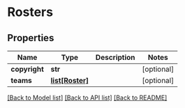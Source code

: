 # Rosters

## Properties
Name | Type | Description | Notes
------------ | ------------- | ------------- | -------------
**copyright** | **str** |  | [optional] 
**teams** | [**list[Roster]**](Roster.md) |  | [optional] 

[[Back to Model list]](../README.md#documentation-for-models) [[Back to API list]](../README.md#documentation-for-api-endpoints) [[Back to README]](../README.md)


